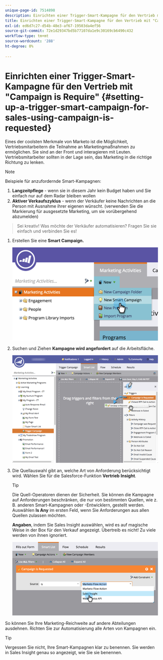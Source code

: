 ```yaml
---
unique-page-id: 7514898
description: Einrichten einer Trigger-Smart-Kampagne für den Vertrieb mit "Campaign is Require"- Marketo Docs - Produktdokumentation
title: Einrichten einer Trigger-Smart-Kampagne für den Vertrieb mit "Campaign is Require"
exl-id: ed6d7c27-d54b-48e3-af67-19503da4ef56
source-git-commit: 72e1d29347bd5b77107da1e9c30169cb6490c432
workflow-type: tm+mt
source-wordcount: '288'
ht-degree: 0%

---
```


# Einrichten einer Trigger-Smart-Kampagne für den Vertrieb mit &quot;Campaign is Require&quot; {#setting-up-a-trigger-smart-campaign-for-sales-using-campaign-is-requested}

Eines der coolsten Merkmale von Marketo ist die Möglichkeit, Vertriebsmitarbeitern die Teilnahme an Marketingmaßnahmen zu ermöglichen. Sie sind an der Front und interagieren mit Leuten. Vertriebsmitarbeiter sollten in der Lage sein, das Marketing in die richtige Richtung zu lenken.

>[!NOTE]
>
>Beispiele für anzufordernde Smart-Kampagnen:
>
>1. **Langzeitpflege** - wenn sie in diesem Jahr kein Budget haben und Sie einfach nur auf dem Radar bleiben wollen
>1. **Aktiver Verkaufszyklus** - wenn der Verkäufer keine Nachrichten an die Person mit Ausnahme ihrer eigenen wünscht. (verwenden Sie die Markierung für ausgesetzte Marketing, um sie vorübergehend abzumelden)

>
>Sei kreativ! Was möchte der Verkäufer automatisieren? Fragen Sie sie einfach und verbinden Sie es!

1. Erstellen Sie eine **Smart Campaign.**

   ![](assets/image2015-5-20-16-3a3-3a25.png)

1. Suchen und Ziehen **Kampagne wird angefordert** auf die Arbeitsfläche.

   ![](assets/campaignfilterdrag.png)

1. Die Quellauswahl gibt an, welche Art von Anforderung berücksichtigt wird. Wählen Sie für die Salesforce-Funktion **Vertrieb** **Insight**.

   >[!TIP]
   >
   >Die Quell-Operatoren dienen der Sicherheit. Sie können die Kampagne auf Anforderungen beschränken, die nur von bestimmten Quellen, wie z. B. anderen Smart-Kampagnen oder -Entwicklern, gestellt werden. Auswählen **Is Any** im ersten Feld, wenn Sie Anforderungen aus allen Quellen zulassen möchten.
   >
   >**Angaben**, indem Sie Sales Insight auswählen, wird es auf magische Weise in der Box für den Verkauf angezeigt. Übertreib es nicht! Zu viele werden von ihnen ignoriert.

   ![](assets/image2015-5-20-17-3a56-3a56.png)

So können Sie Ihre Marketing-Reichweite auf andere Abteilungen ausdehnen. Richten Sie zur Automatisierung alle Arten von Kampagnen ein.

>[!TIP]
>
>Vergessen Sie nicht, Ihre Smart-Kampagnen klar zu benennen. Sie werden in Sales Insight genau so angezeigt, wie Sie sie benennen.
